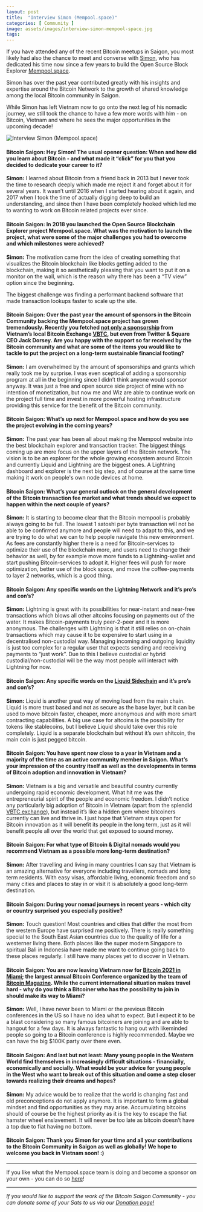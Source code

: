 ```yaml
---
layout: post
title:  "Interview Simon (Mempool.space)"
categories: [ Community ]
image: assets/images/interview-simon-mempool-space.jpg
tags: 
---
```

If you have attended any of the recent Bitcoin meetups in Saigon, you most likely had also the chance to meet and converse with [Simon](http://www.twitter.com/softsimon_), who has dedicated his time now since a few years to build the Open Source Block Explorer [Mempool.space](http://mempool.space).

Simon has over the past year contributed greatly with his insights and expertise around the Bitcoin Network to the growth of shared knowledge among the local Bitcoin community in Saigon.

While Simon has left Vietnam now to go onto the next leg of his nomadic journey, we still took the chance to have a few more words with him - on Bitcoin, Vietnam and where he sees the major opportunities in the upcoming decade!

![Interview Simon (Mempool.space)](/assets/images/interview-simon-mempool-space.jpg)

#### Bitcoin Saigon: Hey Simon! The usual opener question: When and how did you learn about Bitcoin - and what made it “click” for you that you decided to dedicate your career to it?

**Simon:** I learned about Bitcoin from a friend back in 2013 but I never took the time to research deeply which made me reject it and forget about it for several years. It wasn’t until 2016 when I started hearing about it again, and 2017 when I took the time of actually digging deep to build an understanding, and since then I have been completely hooked which led me to wanting to work on Bitcoin related projects ever since.

#### Bitcoin Saigon: In 2018 you launched the Open Source Blockchain Explorer project Mempool.space. What was the motivation to launch the project, what were some of the major challenges you had to overcome and which milestones were achieved?

**Simon:** The motivation came from the idea of creating something that visualizes the Bitcoin blockchain like blocks getting added to the blockchain, making it so aesthetically pleasing that you want to put it on a monitor on the wall, which is the reason why there has been a “TV view” option since the beginning.

The biggest challenge was finding a performant backend software that made transaction lookups faster to scale up the site.

#### Bitcoin Saigon: Over the past year the amount of sponsors in the Bitcoin Community backing the Mempool.space project has grown tremendously. Recently you fetched [not only a sponsorship](https://news.bitcoinvn.io/vbtc-donates-1000000-satoshis-to-mempool-space/?lang=en) from Vietnam’s local Bitcoin Exchange [VBTC](http://vbtc.exchange), but even from Twitter & Square CEO Jack Dorsey. Are you happy with the support so far received by the Bitcoin community and what are some of the items you would like to tackle to put the project on a long-term sustainable financial footing?

**Simon:** I am overwhelmed by the amount of sponsorships and grants which really took me by surprise. I was even sceptical of adding a sponsorship program at all in the beginning since I didn’t think anyone would sponsor anyway. It was just a free and open source side project of mine with no intention of monetization, but now me and Wiz are able to continue work on the project full time and invest in more powerful hosting infrastructure providing this service for the benefit of the Bitcoin community.

#### Bitcoin Saigon: What’s up next for Mempool.space and how do you see the project evolving in the coming years?

**Simon:** The past year has been all about making the Mempool website into the best blockchain explorer and transaction tracker. The biggest things coming up are more focus on the upper layers of the Bitcoin network. The vision is to be an explorer for the whole growing ecosystem around Bitcoin and currently Liquid and Lightning are the biggest ones. A Lightning dashboard and explorer is the next big step, and of course at the same time making it work on people's own node devices at home.

#### Bitcoin Saigon: What’s your general outlook on the general development of the Bitcoin transaction fee market and what trends should we expect to happen within the next couple of years?

**Simon:** It is starting to become clear that the Bitcoin mempool is probably always going to be full. The lowest 1 satoshi per byte transaction will not be able to be confirmed anymore and people will need to adapt to this, and we are trying to do what we can to help people navigate this new environment. As fees are constantly higher there is a need for Bitcoin-services to optimize their use of the blockchain more, and users need to change their behavior as well, by for example move more funds to a Lightning-wallet and start pushing Bitcoin-services to adopt it. Higher fees will push for more optimization, better use of the block space, and move the coffee-payments to layer 2 networks, which is a good thing.

#### Bitcoin Saigon: Any specific words on the Lightning Network and it’s pro’s and con’s?

**Simon:** Lightning is great with its possibilities for near-instant and near-free transactions which blows all other altcoins focusing on payments out of the water. It makes Bitcoin-payments truly peer-2-peer and it is more anonymous. The challenges with Lightning is that it still relies on on-chain transactions which may cause it to be expensive to start using in a decentralised non-custodial way. Managing incoming and outgoing liquidity is just too complex for a regular user that expects sending and receiving payments to “just work”. Due to this I believe custodial or hybrid custodial/non-custodial will be the way most people will interact with Lightning for now.

#### Bitcoin Saigon: Any specific words on the [Liquid Sidechain](https://mempool.space/liquid) and it’s pro’s and con’s?

**Simon:** Liquid is another great way of moving load from the main chain. Liquid is more trust based and not as secure as the base layer, but it can be used to move bitcoin faster, cheaper, more anonymous and with more smart contracting capabilities. A big use case for altcoins is the possibility for tokens like stablecoins, but I believe Liquid should take over this role completely. Liquid is a separate blockchain but without it’s own shitcoin, the main coin is just pegged bitcoin.

#### Bitcoin Saigon: You have spent now close to a year in Vietnam and a majority of the time as an active community member in Saigon. What’s your impression of the country itself as well as the developments in terms of Bitcoin adoption and innovation in Vietnam?

**Simon:** Vietnam is a big and versatile and beautiful country currently undergoing rapid economic development. What hit me was the entrepreneurial spirit of the people and economic freedom. I didn’t notice any particularly big adoption of Bitcoin in Vietnam (apart from the splendid [VBTC exchange](http://vbtc.exchange)), but instead it’s like a hidden gem where bitcoiners currently can live and thrive in. I just hope that Vietnam stays open for Bitcoin innovation as it will benefit its people in the long term, just as it will benefit people all over the world that get exposed to sound money.

#### Bitcoin Saigon: For what type of Bitcoin & Digital nomads would you recommend Vietnam as a possible more long-term destination?

**Simon:** After travelling and living in many countries I can say that Vietnam is an amazing alternative for everyone including travellers, nomads and long term residents. With easy visas, affordable living, economic freedom and so many cities and places to stay in or visit it is absolutely a good long-term destination. 

#### Bitcoin Saigon: During your nomad journeys in recent years - which city or country surprised you especially positive?

**Simon:** Touch question! Most countries and cities that differ the most from the western Europe have surprised me positively. There is really something special to the South East Asian countries due to the quality of life for a westerner living there. Both places like the super modern Singapore to spiritual Bali in Indonesia have made me want to continue going back to these places regularly. I still have many places yet to discover in Vietnam.

#### Bitcoin Saigon: You are now leaving Vietnam now for [Bitcoin 2021 in Miami](https://b.tc/conference); the largest annual Bitcoin Conference organized by the team of [Bitcoin Magazine](https://bitcoinmagazine.com/). While the current international situation makes travel hard - why do you think a Bitcoiner who has the possibility to join in should make its way to Miami?

**Simon:** Well, I have never been to Miami or the previous Bitcoin conferences in the US so I have no idea what to expect. But I expect it to be a blast considering so many famous bitcoiners are joining and are able to hangout for a few days. It is always fantastic to hang out with likeminded people so going to a Bitcoin conference is highly recommended. Maybe we can have the big $100K party over there even.

#### Bitcoin Saigon: And last but not least: Many young people in the Western World find themselves in increasingly difficult situations - financially, economically and socially. What would be your advice for young people in the West who want to break out of this situation and come a step closer towards realizing their dreams and hopes?

**Simon:** My advice would be to realize that the world is changing fast and old preconceptions do not apply anymore. It is important to form a global mindset and find opportunities as they may arise. Accumulating bitcoins should of course be the highest priority as it is the key to escape the fiat hamster wheel enslavement. It will never be too late as bitcoin doesn’t have a top due to fiat having no bottom. 

#### Bitcoin Saigon: Thank you Simon for your time and all your contributions to the Bitcoin Community in Saigon as well as globally! We hope to welcome you back in Vietnam soon! :)

---

If you like what the Mempool.space team is doing and become a sponsor on your own - you can do so [here](https://mempool.space/about)!

---

*If you would like to support the work of the Bitcoin Saigon Community - you can donate some of your Sats to us via our [Donation page!](https://bitcoinsaigon.org/donate-satoshis)*